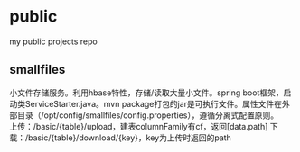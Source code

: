 # public
my public projects repo
## smallfiles
小文件存储服务。利用hbase特性，存储/读取大量小文件。spring boot框架，启动类ServiceStarter.java。mvn package打包的jar是可执行文件。属性文件在外部目录（/opt/config/smallfiles/config.properties），遵循分离式配置原则。  
上传：/basic/{table}/upload，建表columnFamily有cf，返回[data.path]
下载：/basic/{table}/download/{key}，key为上传时返回的path
